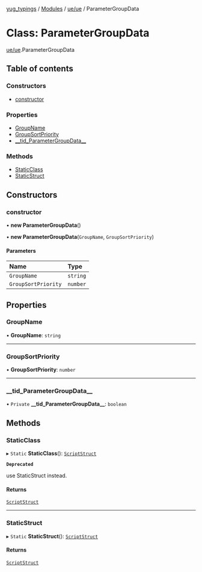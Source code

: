 [yug_typings](../README.md) / [Modules](../modules.md) / [ue/ue](../modules/ue_ue.md) / ParameterGroupData

# Class: ParameterGroupData

[ue/ue](../modules/ue_ue.md).ParameterGroupData

## Table of contents

### Constructors

- [constructor](ue_ue.ParameterGroupData.md#constructor)

### Properties

- [GroupName](ue_ue.ParameterGroupData.md#groupname)
- [GroupSortPriority](ue_ue.ParameterGroupData.md#groupsortpriority)
- [\_\_tid\_ParameterGroupData\_\_](ue_ue.ParameterGroupData.md#__tid_parametergroupdata__)

### Methods

- [StaticClass](ue_ue.ParameterGroupData.md#staticclass)
- [StaticStruct](ue_ue.ParameterGroupData.md#staticstruct)

## Constructors

### constructor

• **new ParameterGroupData**()

• **new ParameterGroupData**(`GroupName`, `GroupSortPriority`)

#### Parameters

| Name | Type |
| :------ | :------ |
| `GroupName` | `string` |
| `GroupSortPriority` | `number` |

## Properties

### GroupName

• **GroupName**: `string`

___

### GroupSortPriority

• **GroupSortPriority**: `number`

___

### \_\_tid\_ParameterGroupData\_\_

• `Private` **\_\_tid\_ParameterGroupData\_\_**: `boolean`

## Methods

### StaticClass

▸ `Static` **StaticClass**(): [`ScriptStruct`](ue_ue.ScriptStruct.md)

**`Deprecated`**

use StaticStruct instead.

#### Returns

[`ScriptStruct`](ue_ue.ScriptStruct.md)

___

### StaticStruct

▸ `Static` **StaticStruct**(): [`ScriptStruct`](ue_ue.ScriptStruct.md)

#### Returns

[`ScriptStruct`](ue_ue.ScriptStruct.md)
